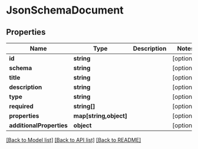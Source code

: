 # JsonSchemaDocument

## Properties
Name | Type | Description | Notes
------------ | ------------- | ------------- | -------------
**id** | **string** |  | [optional] 
**schema** | **string** |  | [optional] 
**title** | **string** |  | [optional] 
**description** | **string** |  | [optional] 
**type** | **string** |  | [optional] 
**required** | **string[]** |  | [optional] 
**properties** | **map[string,object]** |  | [optional] 
**additionalProperties** | **object** |  | [optional] 

[[Back to Model list]](../README.md#documentation-for-models) [[Back to API list]](../README.md#documentation-for-api-endpoints) [[Back to README]](../README.md)


